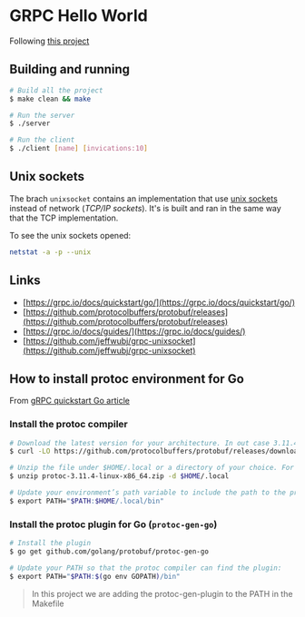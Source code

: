 # GRPC Hello World

Following [this project](https://github.com/grpc/grpc-go/tree/master/examples/helloworld)

## Building and running

```bash
# Build all the project
$ make clean && make

# Run the server
$ ./server

# Run the client
$ ./client [name] [invications:10]
```

## Unix sockets

The brach `unixsocket` contains an implementation that use [unix sockets](https://en.wikipedia.org/wiki/Unix_domain_socket) instead of network (*TCP/IP sockets*). It's is built and ran in the same way that the TCP implementation.

To see the unix sockets opened:

```bash
netstat -a -p --unix
```

## Links

- [https://grpc.io/docs/quickstart/go/](https://grpc.io/docs/quickstart/go/)
- [https://github.com/protocolbuffers/protobuf/releases](https://github.com/protocolbuffers/protobuf/releases)
- [https://grpc.io/docs/guides/](https://grpc.io/docs/guides/)
- [https://github.com/jeffwubj/grpc-unixsocket](https://github.com/jeffwubj/grpc-unixsocket)

## How to install protoc environment for Go

From [gRPC quickstart Go article](https://grpc.io/docs/quickstart/go/#prerequisites)

### Install the protoc compiler

```bash
# Download the latest version for your architecture. In out case 3.11.4-linux-x86_64
$ curl -LO https://github.com/protocolbuffers/protobuf/releases/download/v3.11.4/protoc-3.11.4-linux-x86_64.zip

# Unzip the file under $HOME/.local or a directory of your choice. For example:
$ unzip protoc-3.11.4-linux-x86_64.zip -d $HOME/.local

# Update your environment’s path variable to include the path to the protoc executable. For example:
$ export PATH="$PATH:$HOME/.local/bin"
```

### Install the protoc plugin for Go (`protoc-gen-go`)

```bash
# Install the plugin
$ go get github.com/golang/protobuf/protoc-gen-go

# Update your PATH so that the protoc compiler can find the plugin:
$ export PATH="$PATH:$(go env GOPATH)/bin"
```

> In this project we are adding the protoc-gen-plugin to the PATH in the Makefile
